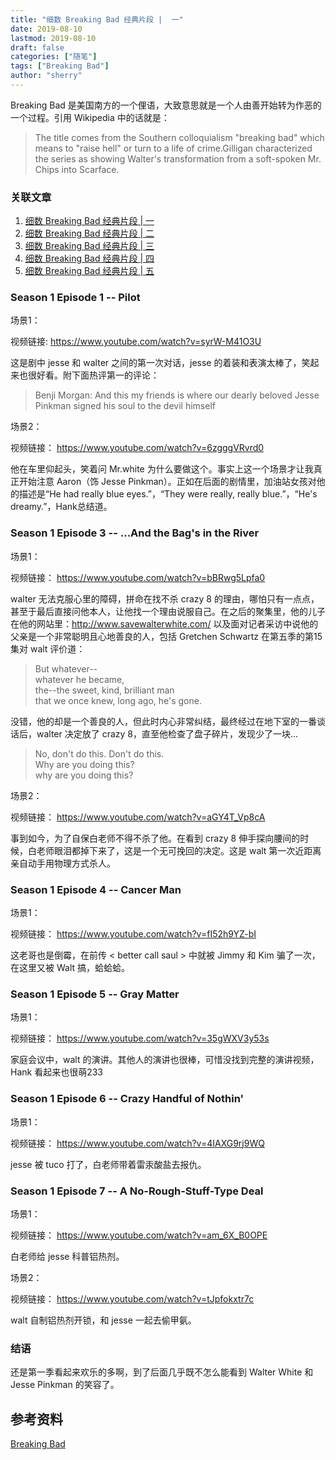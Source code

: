 ```yaml
---
title: "细数 Breaking Bad 经典片段 |  一" 
date: 2019-08-10
lastmod: 2019-08-10
draft: false
categories: ["随笔"]
tags: ["Breaking Bad"]
author: "sherry"
---
```

Breaking Bad 是美国南方的一个俚语，大致意思就是一个人由善开始转为作恶的一个过程。引用 Wikipedia 中的话就是：

> The title comes from the Southern colloquialism "breaking bad" which means to "raise hell" or turn to a life of crime.Gilligan characterized the series as showing Walter's transformation from a soft-spoken Mr. Chips into Scarface. 

<!--more-->

### 关联文章

1. [细数 Breaking Bad 经典片段 | 一](https://ireflux.github.io/snow/post/the-classic-scene-of-breaking-bad-1)
2. [细数 Breaking Bad 经典片段 | 二](https://ireflux.github.io/snow/post/the-classic-scene-of-breaking-bad-2)
3. [细数 Breaking Bad 经典片段 | 三](https://ireflux.github.io/snow/post/the-classic-scene-of-breaking-bad-3)
4. [细数 Breaking Bad 经典片段 | 四](https://ireflux.github.io/snow/post/the-classic-scene-of-breaking-bad-4)
5. [细数 Breaking Bad 经典片段 | 五](https://ireflux.github.io/snow/post/the-classic-scene-of-breaking-bad-5)

### Season 1 Episode 1 -- Pilot

场景1：

视频链接: https://www.youtube.com/watch?v=syrW-M41O3U

这是剧中 jesse 和 walter 之间的第一次对话，jesse 的着装和表演太棒了，笑起来也很好看。附下面热评第一的评论：

> Benji Morgan: And this my friends is where our dearly beloved Jesse Pinkman signed his soul to the devil himself

场景2：

视频链接： https://www.youtube.com/watch?v=6zgggVRvrd0

他在车里仰起头，笑着问 Mr.white 为什么要做这个。事实上这一个场景才让我真正开始注意 Aaron（饰 Jesse Pinkman）。正如在后面的剧情里，加油站女孩对他的描述是“He had really blue eyes.”，“They were really, really blue.”，“He's dreamy.”，Hank总结道。

### Season 1 Episode 3 -- ...And the Bag's in the River

场景1：

视频链接： https://www.youtube.com/watch?v=bBRwg5Lpfa0

walter 无法克服心里的障碍，拼命在找不杀 crazy 8 的理由，哪怕只有一点点，甚至于最后直接问他本人，让他找一个理由说服自己。在之后的聚集里，他的儿子在他的网站里：http://www.savewalterwhite.com/ 以及面对记者采访中说他的父亲是一个非常聪明且心地善良的人，包括 Gretchen Schwartz 在第五季的第15集对 walt 评价道：

> But whatever--  
whatever he became,  
the--the sweet, kind, brilliant man  
that we once knew, long ago, he's gone.

没错，他的却是一个善良的人，但此时内心非常纠结，最终经过在地下室的一番谈话后，walter 决定放了 crazy 8，直至他检查了盘子碎片，发现少了一块...

> No, don't do this. Don't do this.  
> Why are you doing this?  
> why are you doing this?

场景2：

视频链接： https://www.youtube.com/watch?v=aGY4T_Vp8cA

事到如今，为了自保白老师不得不杀了他。在看到 crazy 8 伸手探向腰间的时候，白老师眼泪都掉下来了，这是一个无可挽回的决定。这是 walt 第一次近距离亲自动手用物理方式杀人。

### Season 1 Episode 4 -- Cancer Man

场景1：

视频链接： https://www.youtube.com/watch?v=fI52h9YZ-bI

这老哥也是倒霉，在前传 < better call saul > 中就被 Jimmy 和 Kim 骗了一次，在这里又被 Walt 搞，蛤蛤蛤。

### Season 1 Episode 5 -- Gray Matter

场景1：

视频链接： https://www.youtube.com/watch?v=35gWXV3y53s

家庭会议中，walt 的演讲。其他人的演讲也很棒，可惜没找到完整的演讲视频，Hank 看起来也很萌233

### Season 1 Episode 6 -- Crazy Handful of Nothin'

场景1：

视频链接： https://www.youtube.com/watch?v=4IAXG9rj9WQ

jesse 被 tuco 打了，白老师带着雷汞酸盐去报仇。

### Season 1 Episode 7 -- A No-Rough-Stuff-Type Deal

场景1：

视频链接： https://www.youtube.com/watch?v=am_6X_B0OPE

白老师给 jesse 科普铝热剂。

场景2：

视频链接： https://www.youtube.com/watch?v=tJpfokxtr7c

walt 自制铝热剂开锁，和 jesse 一起去偷甲氨。

### 结语

还是第一季看起来欢乐的多啊，到了后面几乎既不怎么能看到 Walter White 和 Jesse Pinkman 的笑容了。

## 参考资料

[Breaking Bad](https://en.wikipedia.org/wiki/Breaking_Bad)
